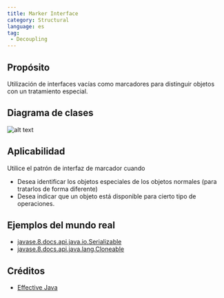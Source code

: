 ```yaml
---
title: Marker Interface
category: Structural
language: es
tag:
 - Decoupling
---
```


## Propósito

Utilización de interfaces vacías como marcadores para distinguir objetos con un tratamiento especial.

## Diagrama de clases

![alt text](./etc/MarkerDiagram.png "Marker Interface")

## Aplicabilidad

Utilice el patrón de interfaz de marcador cuando

* Desea identificar los objetos especiales de los objetos normales (para tratarlos de forma diferente)
* Desea indicar que un objeto está disponible para cierto tipo de operaciones.

## Ejemplos del mundo real

* [javase.8.docs.api.java.io.Serializable](https://docs.oracle.com/javase/8/docs/api/java/io/Serializable.html)
* [javase.8.docs.api.java.lang.Cloneable](https://docs.oracle.com/javase/8/docs/api/java/lang/Cloneable.html)

## Créditos

* [Effective Java](https://www.amazon.com/gp/product/0134685997/ref=as_li_tl?ie=UTF8&camp=1789&creative=9325&creativeASIN=0134685997&linkCode=as2&tag=javadesignpat-20&linkId=4e349f4b3ff8c50123f8147c828e53eb)
